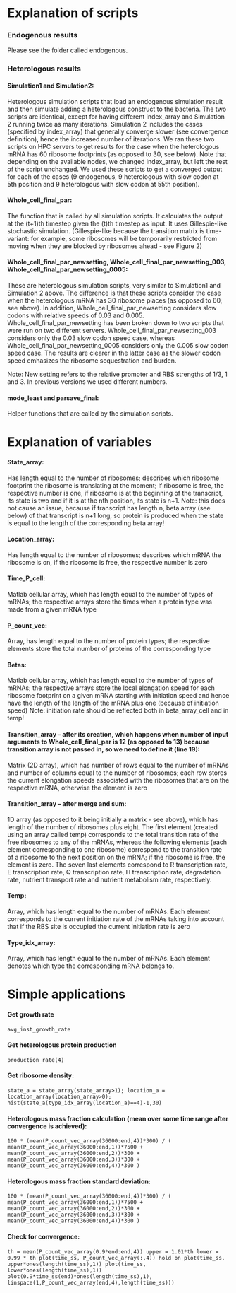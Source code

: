 # Explanation of scripts

### Endogenous results
Please see the folder called endogenous.

### Heterologous results

#### Simulation1 and Simulation2: 
Heterologous simulation scripts that load an endogenous simulation result and then simulate adding a heterologous construct to the bacteria. The two scripts are identical, except for having different index_array and Simulation 2 running twice as many iterations. Simulation 2 includes the cases (specified by index_array) that generally converge slower (see convergence definition), hence the increased number of iterations. We ran these two scripts on HPC servers to get results for the case when the heterologous mRNA has 60 ribosome footprints (as opposed to 30, see below). Note that depending on the available nodes, we changed index_array, but left the rest of the script unchanged. We used these scripts to get a converged output for each of the cases (9 endogenous, 9 heterologous with slow codon at 5th position and 9 heterologous with slow codon at 55th position). 

#### Whole_cell_final_par:
The function that is called by all simulation scripts. It calculates the output at the (t+1)th timestep given the (t)th timestep as input. It uses Gillespie-like stochastic simulation. (Gillespie-like because the transition matrix is time-variant: for example, some ribosomes will be temporarily restricted from moving when they are blocked by ribosomes ahead - see Figure 2)

#### Whole_cell_final_par_newsetting, Whole_cell_final_par_newsetting_003, Whole_cell_final_par_newsetting_0005:
These are heterologous simulation scripts, very similar to Simulation1 and Simulation 2 above. The difference is that these scripts consider the case when the heterologous mRNA has 30 ribosome places (as opposed to 60, see above). In addition, Whole_cell_final_par_newsetting considers slow codons with relative speeds of 0.03 and 0.005. Whole_cell_final_par_newsetting has been broken down to two scripts that were run on two different servers. Whole_cell_final_par_newsetting_003 considers only the 0.03 slow codon speed case, whereas Whole_cell_final_par_newsetting_0005 considers only the 0.005 slow codon speed case. The results are clearer in the latter case as the slower codon speed emhasizes the ribosome sequestration and burden. 

Note: New setting refers to the relative promoter and RBS strengths of 1/3, 1 and 3. In previous versions we used different numbers. 

#### mode_least and parsave_final:
Helper functions that are called by the simulation scripts. 

# Explanation of variables

#### State_array: 
Has length equal to the number of ribosomes; describes which ribosome footprint the ribosome is translating at the moment; if ribosome is free, the respective number is one, if ribosome is at the beginning of the transcript, its state is two and if it is at the nth position, its state is n+1. Note: this does not cause an issue, because if transcript has length n, beta array (see below) of that transcript is n+1 long, so protein is produced when the state is equal to the length of the corresponding beta array!

#### Location_array: 
Has length equal to the number of ribosomes; describes which mRNA the ribosome is on, if the ribosome is free, the respective number is zero

#### Time_P_cell: 
Matlab cellular array, which has length equal to the number of types of mRNAs; the respective arrays store the times when a protein type was made from a given mRNA type

#### P_count_vec: 
Array, has length equal to the number of protein types; the respective elements store the total number of proteins of the corresponding type

#### Betas: 
Matlab cellular array, which has length equal to the number of types of mRNAs; the respective arrays store the local elongation speed for each ribosome footprint on a given mRNA starting with initiation speed and hence have the length of the length of the mRNA plus one (because of initiation speed) Note: initiation rate should be reflected both in beta_array_cell and in temp!

#### Transition_array – after its creation, which happens when number of input arguments to Whole_cell_final_par is 12 (as opposed to 13) because transition array is not passed in, so we need to define it (line 19): 
Matrix (2D array), which has number of rows equal to the number of mRNAs and number of columns equal to the number of ribosomes; each row stores the current elongation speeds associated with the ribosomes that are on the respective mRNA, otherwise the element is zero

#### Transition_array – after merge and sum: 
1D array (as opposed to it being initially a matrix - see above), which has length of the number of ribosomes plus eight. The first element (created using an array called temp) corresponds to the total transition rate of the free ribosomes to any of the mRNAs, whereas the following elements (each element corresponding to one ribosome) correspond to the transition rate of a ribosome to the next position on the mRNA; if the ribosome is free, the element is zero. The seven last elements correspond to R transcription rate, E transcription rate, Q transcription rate, H transcription rate, degradation rate, nutrient transport rate and nutrient metabolism rate, respectively. 

#### Temp: 
Array, which has length equal to the number of mRNAs. Each element corresponds to the current initiation rate of the mRNAs taking into account that if the RBS site is occupied the current initiation rate is zero

#### Type_idx_array: 
Array, which has length equal to the number of mRNAs. Each element denotes which type the corresponding mRNA belongs to. 

# Simple applications

#### Get growth rate
`avg_inst_growth_rate`

#### Get heterologous protein production
`production_rate(4)`

#### Get ribosome density:
`state_a = state_array(state_array>1);
location_a = location_array(location_array>0);
hist(state_a(type_idx_array(location_a)==4)-1,30)`

#### Heterologous mass fraction calculation (mean over some time range after convergence is achieved):
`100 * (mean(P_count_vec_array(36000:end,4))*300) / ( mean(P_count_vec_array(36000:end,1))*7500 + mean(P_count_vec_array(36000:end,2))*300 + mean(P_count_vec_array(36000:end,3))*300 + mean(P_count_vec_array(36000:end,4))*300 )`

#### Heterologous mass fraction standard deviation:
`100 * (mean(P_count_vec_array(36000:end,4))*300) / ( mean(P_count_vec_array(36000:end,1))*7500 + mean(P_count_vec_array(36000:end,2))*300 + mean(P_count_vec_array(36000:end,3))*300 + mean(P_count_vec_array(36000:end,4))*300 )`

#### Check for convergence:
`th = mean(P_count_vec_array(0.9*end:end,4))
upper = 1.01*th
lower = 0.99 * th
plot(time_ss, P_count_vec_array(:,4))
hold on
plot(time_ss, upper*ones(length(time_ss),1))
plot(time_ss, lower*ones(length(time_ss),1))
plot(0.9*time_ss(end)*ones(length(time_ss),1), linspace(1,P_count_vec_array(end,4),length(time_ss)))`






